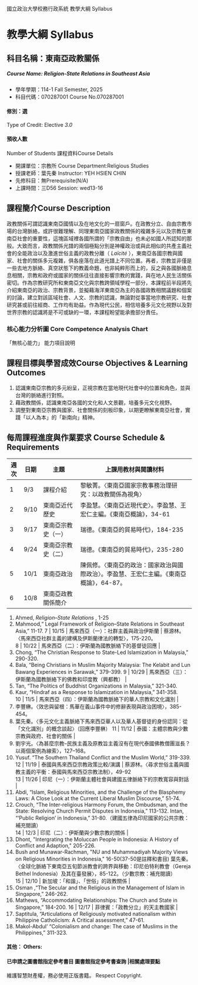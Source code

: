 國立政治大學校務行政系統 教學大綱 Syllabus
# 教學大綱 Syllabus
##  科目名稱：東南亞政教關係
#####  Course Name: Religion-State Relations in Southeast Asia
  * 學年學期：114-1 Fall Semester, 2025 
  * 科目代碼：070287001 Course No.070287001
#### 修別：選
Type of Credit: Elective 
_3.0_
#### 預收人數
Number of Students
課程資料Course Details
  * 開課單位：宗教所 Course Department:Religious Studies 
  * 授課老師：葉先秦 Instructor: YEH HSIEN CHIN 
  * 先修科目：無Prerequisite(N/A)
  * 上課時間：三D56 Session: wed13-16
##  課程簡介Course Description
政教關係可謂認識東南亞國情以及在地文化的一扇窗戶。在政教分立、自由宗教市場的台灣脈絡，或許很難理解、同理東南亞國家政教關係的複雜多元以及宗教在東南亞社會的重要性，這塊區域裡各國所謂的「宗教自由」也未必如國人所認知的那般。大致而言，政教關係光譜的兩個極點分別是神權政治或與此相似的共產主義社會的全能政治以及激進世俗主義的政教分離（ _Laïcité_ ），東南亞各國宗教與國家、社會的關係多元複雜，俱各座落在此道光譜上不同位置。再者，宗教並非僅是一些去地方脈絡、真空狀態下的教義命題，也非純粹形而上的，反之與各國脈絡息息相關，宗教和政府或國家的關係往往直接影響宗教的實踐，與在地人民生活關係密切。作為宗教研究所和東南亞文化與宗教跨領域學程一部分，本課程前半段將先介紹東南亞的政治、宗教背景，並擬藉海洋東南亞為主的各國政教相關議題和個案的討論，建立對該區域社會、人文、宗教的認識，無論對從事當地宗教研究、社會研究甚或前往經商、工作均有助益。作為現代公民，相信培養多元文化視野以及對世界宗教的認識將是不可或缺的一環，本課程盼望能承擔部分責任。
###  核心能力分析圖 Core Competence Analysis Chart
「無核心能力」 
能力項目說明
##  課程目標與學習成效Course Objectives & Learning Outcomes 
  1. 認識東南亞宗教的多元紛呈，正視宗教在當地現代社會中的位置和角色，並與台灣的脈絡進行對照。
  2. 藉政教關係，認識東南亞各國的文化和人文景觀，培養多元文化視野。
  3. 調整對東南亞宗教與國家、社會關係的刻板印象，以期更瞭解東南亞社會，實踐「以人為本」的「新南向」精神。
##  每周課程進度與作業要求 Course Schedule & Requirements
週次 |  日期 |  主題 |  上課用教材與閱讀材料  
---|---|---|---  
1 |  9/3 |  課程介紹 |  黎敏菁。〈東南亞國家宗教事務治理研究：以政教關係為視角〉  
2 |  9/10 |  東南亞近代歷史 |  李盈慧。〈東南亞近現代史〉。李盈慧、王宏仁主編。《東南亞概論》，34-61  
3 |  9/17 |  東南亞宗教史（一） |  瑞德。《東南亞的貿易時代》，184-235  
4 |  9/24 |  東南亞宗教史（二） |  瑞德。《東南亞的貿易時代》，235-280  
5 |  10/1 |  東南亞政治 |  陳佩修。〈東南亞的政治：國家政治與國際政治〉。李盈慧、王宏仁主編。《東南亞概論》，64-87。  
6 |  10/8 |  東南亞政教關係簡介 | 
  1. Ahmed, _Religion–State Relations_ , 1-25
  2. Mahmood,“ Legal Framework of Religion–State Relations in Southeast Asia,” 11-17.
7 |  10/15 |  馬來西亞（一）：社群主義與政治伊斯蘭 |  蔡源林。〈馬來西亞社群主義的建構及伊斯蘭律法的轉型〉，175-220。  
8 |  10/22 |  馬來西亞（二）：伊斯蘭為國教脈絡下的基督徒回應 | 
  1. Chong, “The Christian Response to State-Led Islamization in Malaysia,” 290-320.
  2. Bala, “Being Christians in Muslim Majority Malaysia: The Kelabit and Lun Bawang Experiences in Sarawak,” 379-399.
9 |  10/29 |  馬來西亞（三）：伊斯蘭為國教脈絡下的佛教和印度教（興都教） | 
  1. Tan, “The Politics of Buddhist Organizations in Malaysia,” 321-340.
2. Kaur, “Hindraf as a Response to Islamization in Malaysia,” 341-358.  
10 |  11/5 |  馬來西亞（四）：伊斯蘭為國教脈絡下的華人宗教和文化識別 | 
  1. 李豐楙。〈效忠與留根：馬華在義山事件中的修辭表現與政治困境〉，385-454。
  2. 葉先秦。〈多元文化主義脈絡下馬來西亞華人以及華人基督徒的身份認同：從「文化識別」的概念談起〉（回應李豐楙）
11 |  11/12 |  泰國：主體宗教與少數宗教與政府、社會的關係 | 
  1. 劉宇光。〈為甚麼宗教–民族主義及原教旨主義沒有在現代泰國佛教僧團滋長？以兩個案例為線索〉，127–168。
  2. Yusuf. “The Southern Thailand Conflict and the Muslim World,” 319-339.
12 |  11/19 |  泰國與馬來西亞宗教政策比較/演講 |  蔡源林。〈尋求世俗主義與國教主義的平衡：泰國與馬來西亞宗教法制〉，49-92  
13 |  11/26 |  印尼（一）：伊斯蘭主體社會與建國五律脈絡下的宗教寬容與對話 | 
  1. Abdi, “Islam, Religious Minorities, and the Challenge of the Blasphemy Laws: A Close Look at the Current Liberal Muslim Discourse,” 51-74.
  2. Crouch, “The Inter-religious Harmony Forum, the Ombudsman, and the State: Resolving Church Permit Disputes in Indonesia,” 113-132.
Intan, “‘Public Religion’ in Indonesia,” 31-80.（建國五律為印尼國家的公共宗教：補充閱讀）  
14 |  12/3 |  印尼（二）：伊斯蘭與少數宗教的關係 | 
  1. Dhont, "Intergrating the Moluccan People in Indonesia: A History of Conflict and Adaption," 205-226.
  2. Bush and Munawar-Rachman, "NU and Muhammadiyah Majority Views on Religious Minorities in Indonesia," 16-50(37-50是註釋和書目)
葉先秦。〈全球化脈絡下東南亞五旬節派教會的跨界與移動：印尼伯特利教會（Gereja Bethel Indonesia）及其在臺發展〉，85-122。（少數宗教：補充閱讀）  
15 |  12/10 |  新加坡：「和諧」、「世俗」的政教關係 | 
  1. Osman ,“The Secular and the Religious in the Management of Islam in Singapore,” 246-262.
  2. Mathews, “Accommodating Relationships: The Church and State in Singapore,” 184-200.
16 |  12/17 |  菲律賓：「政教分立」的天主教國家 | 
  1. Saptitula, “Articulations of Religiously motivated nationalism within Philippine Catholicism: A Critical assessment,” 47-61.
  2. Makol-Abdul’ “Colonialism and change: The case of Muslims in the Philippines,” 311-323.
####  其他： Others:
####  已申請之圖書館指定參考書目  圖書館指定參考書查詢 |相關處理要點
維護智慧財產權，務必使用正版書籍。 Respect Copyright.
